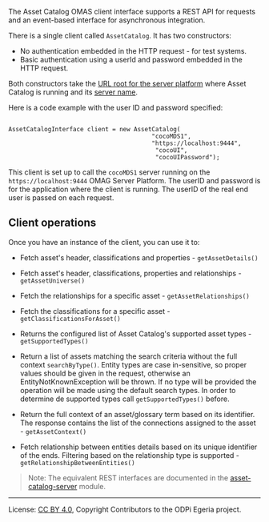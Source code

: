 <!-- SPDX-License-Identifier: CC-BY-4.0 -->
<!-- Copyright Contributors to the ODPi Egeria project. -->


The Asset Catalog OMAS client interface supports a REST API for requests and an event-based
interface for asynchronous integration. 


There is a single client called `AssetCatalog`. It has two constructors:

* No authentication embedded in the HTTP request - for test systems.
* Basic authentication using a userId and password embedded in the HTTP request.

Both constructors take the [URL root for the server platform](https://egeria-project.org/concepts/platform-url-root/)
where Asset Catalog is running and its [server name](https://egeria-project.org/concepts/server-name/).

Here is a code example with the user ID and password specified:

```

AssetCatalogInterface client = new AssetCatalog(
                                        "cocoMDS1",
                                        "https://localhost:9444",
                                         "cocoUI",
                                         "cocoUIPassword");

```

This client is set up to call the `cocoMDS1` server running on the `https://localhost:9444`
OMAG Server Platform. The userID and password is for the application
where the client is running. The userID of the real end user is passed
on each request.

## Client operations

Once you have an instance of the client, you can use it to:
* Fetch asset's header, classifications and properties - `getAssetDetails()`

* Fetch asset's header, classifications, properties and relationships - `getAssetUniverse()`

* Fetch the relationships for a specific asset - `getAssetRelationships()`

* Fetch the classifications for a specific asset - `getClassificationsForAsset()`

* Returns the configured list of Asset Catalog's supported asset types - `getSupportedTypes()`

* Return a list of assets matching the search criteria without the full context `searchByType()`. Entity types are case
  in-sensitive, so proper values should be given in the request, otherwise an EntityNotKnownException will be thrown. If
  no type will be provided the operation will be made using the default search types. In order to determine de supported types
  call `getSupportedTypes()` before.

* Return the full context of an asset/glossary term based on its identifier. The response contains the list of the 
connections assigned to the asset - `getAssetContext()`

* Fetch relationship between entities details based on its unique identifier of the ends. Filtering based on the
relationship type is supported - `getRelationshipBetweenEntities()`

> Note: The equivalent REST interfaces are documented in the
[asset-catalog-server](../../../asset-catalog-server/README.md)
module.


----
License: [CC BY 4.0](https://creativecommons.org/licenses/by/4.0/),
Copyright Contributors to the ODPi Egeria project.
